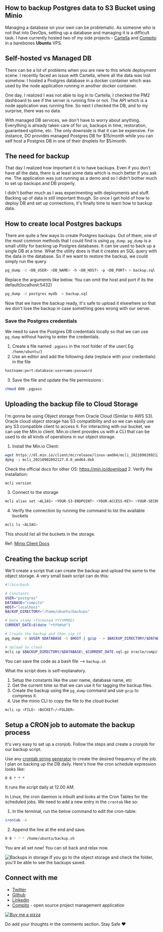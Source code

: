 ## How to backup Postgres data to S3 Bucket using Minio

Managing a database on your own can be problematic. As someone who is not that into DevOps, setting up a database and managing it is a difficult task. I have currently hosted two of my side projects -  [Cartella](https://cartella.sreyaj.dev)  and  [Compito](https://blog.sreyaj.dev/compito-project-management-app-angular-nestjs-auth0)  in a barebones **Ubuntu** VPS. 

## Self-hosted vs Managed DB 
There can be a lot of problems when you are new to this whole deployment scene. I recently faced an issue with Cartella, where all the data was lost somehow. I hosted a Postgres database in a docker container which was used by the node application running in another docker container. 

One day, I realized I was not able to log in to Cartella, I checked the PM2 dashboard to see if the server is running fine or not. The API which is a node application was running fine. So next I checked the DB, and to my surprise, there was no data.

With managed DB services, we don't have to worry about anything. Everything is already taken care of for us, backups in time, restoration, guaranteed uptime, etc. The only downside is that it can be expensive. For instance, DO provides managed Postgres DB for $15/month while you can self host a Postgres DB in one of their droplets for $5/month.

## The need for backup
That day I realized how important it is to have backups. Even if you don't have all the data, there is at least some data which is much better If you ask me. The application was just running as a demo and so I didn't bother much to set up backups and DB properly. 

I didn't bother much as I was experimenting with deployments and stuff. Backing up of data is still important though. So once I get hold of how to deploy DB and set up connections, it's finally time to learn how to backup data.

## How to create local Postgres backups
There are quite a few ways to create Postgres backups. Out of them, one of the most common methods that I could find is using `pg_dump`.
`pg_dump` is a small utility for backing up Postgres databases. It can be used to back up a single DB at a time. What the utility does is that it creates an SQL query with the data in the database. So if we want to restore the backup, we could simply run the query.

```sh
pg_dump -U <DB_USER> <DB_NAME> -h <DB_HOST> -p <DB_PORT> > backup.sql
```
Replace the arguments like below. You can omit the host and port if its the default(localhost:5432)
```sh
pg_dump -U postgres mydb  > backup.sql
```
Now that we have the backup ready, It's safe to upload it elsewhere so that we don't lose the backup in case something goes wrong with our server.

### Save the Postgres credentials

We need to save the Postgres DB credentials locally so that we can use `pg_dump` without having to enter the credentials. 
1. Create a file named `.pgpass` in the root folder of the user( Eg: `/home/ubuntu/`)
2. Use an editor and add the following data (replace with your credentials) in the file
```sh
hostname:port:database:username:password
```
3. Save the file and update the file permissions :
```sh
chmod 600 .pgpass
```

## Uploading the backup file to Cloud Storage
I'm gonna be using Object storage from Oracle Cloud (Similar to AWS S3). Oracle cloud object storage has S3 compatibility and so we can easily use any S3 compatible client to access it. For interacting with our bucket, we can use the Min.io client.
Min.io client provides us with a CLI that can be used to do all kinds of operations in our object storage.

1. Install the Min.io Client:
``` sh
wget https://dl.min.io/client/mc/release/linux-amd64/mcli_20210902092127.0.0_amd64.deb
dpkg -i mcli_20210902092127.0.0_amd64.deb
```
Check the official docs for other OS: https://min.io/download
2. Verify the installation:
```sh
mcli version
```
3. Connect to the storage
```sh
mcli alias set <ALIAS> <YOUR-S3-ENDPOINT> <YOUR-ACCESS-KEY> <YOUR-SECRET-KEY>
```
4. Verify the connection by running the command to list the available buckets
```sh
mcli ls <ALIAS>
```
This should list all the buckets in the storage.

Ref:  [Minio Client Docs](https://docs.min.io/docs/minio-client-quickstart-guide.html) 

## Creating the backup script
We'll create a script that can create the backup and upload the same to the object storage. A very small bash script can do this:

```sh
#!/bin/bash

# Constants
USER="postgres"
DATABASE="compito"
HOST="localhost"
BACKUP_DIRECTORY="/home/ubuntu/backups"

# Date stamp (formated YYYYMMDD)
CURRENT_DATE=$(date "+%Y%m%d")

# Create the backup and then zip it
pg_dump -U $USER $DATABASE -h $HOST | gzip - > $BACKUP_DIRECTORY/$DATABASE\_$CURRENT_DATE.sql.gz

# Upload to cloud
mcli cp $BACKUP_DIRECTORY/$DATABASE\_$CURRENT_DATE.sql.gz oracle/compito-backup

```
You can save the code as a bash file --> `backup.sh`

What the script does is self-explanatory.
1. Setup the constants like the user name, database name, etc
2. Get the current time so that we can use it for tagging the backup files.
3. Create the backup using the `pg_dump` command and use `gzip` to compress it.
4. Use the minio CLI to copy the file to the cloud bucket
```sh
mcli cp <FILE> <BUCKET>/<FOLDER>
```

## Setup a CRON job to automate the backup process
It's very easy to set up a cronjob. Follow the steps and create a cronjob for our backup script.

Use any  [crontab string generator](https://crontab.guru/daily) to create the desired frequency of the job. I plan on backing up the DB daily. Here's how the cron schedule expression looks like:
```
0 0 * * *
```
It runs the script daily at 12.00 AM.

In Linux, the cron daemon is inbuilt and looks at the Cron Tables for the scheduled jobs. We need to add a new entry in the `crontab` like so:
1. In the terminal, run the below command to edit the cron-table:
```sh
crontab -e
```
2. Append the line at the end and save.
```sh
0 0 * * * /home/ubuntu/backup.sh
```

You are all set now! You can sit back and relax now. 

![Backups in storage](https://cdn.hashnode.com/res/hashnode/image/upload/v1630666111993/HTfD_XZAS.png)
If you go to the object storage and check the folder, you'll be able to see the backups saved.

## Connect with me

- [Twitter](https://twitter.com/AdiSreyaj)
- [Github](https://github.com/adisreyaj)
- [Linkedin](https://www.linkedin.com/in/adithyasreyaj/)
- [Compito](https://compito.adi.so) - open source project management application

[![Buy me a pizza](https://cdn.hashnode.com/res/hashnode/image/upload/v1618661389599/2B667-okT.png)](https://www.buymeacoffee.com/adisreyaj)

Do add your thoughts in the comments section.
Stay Safe ❤️